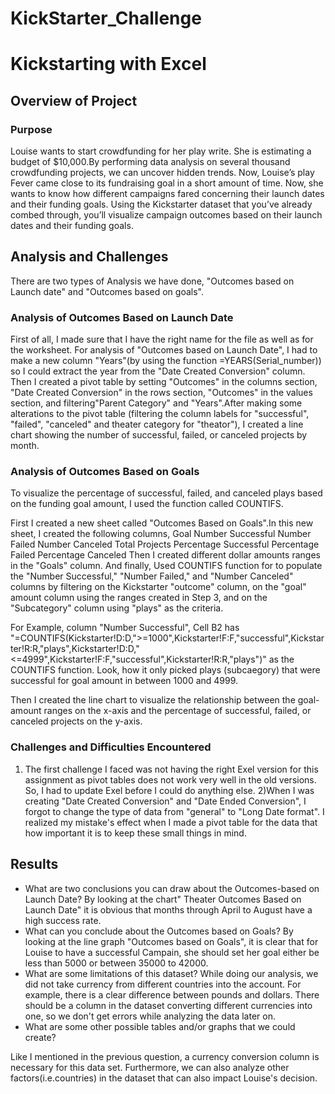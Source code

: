 # KickStarter_Challenge

# Kickstarting with Excel

## Overview of Project

### Purpose
Louise wants to start crowdfunding for her play write. She is estimating a budget of $10,000.By performing data analysis on several thousand crowdfunding projects, we can uncover hidden trends.
Now, Louise’s play Fever came close to its fundraising goal in a short amount of time. Now, she wants to know how different campaigns fared concerning their launch dates and their funding goals. Using the Kickstarter dataset that you’ve already combed through, you’ll visualize campaign outcomes based on their launch dates and their funding goals. 
## Analysis and Challenges
There are two types of Analysis we have done, "Outcomes based on Launch date" and "Outcomes based on goals".
### Analysis of Outcomes Based on Launch Date
First of all, I made sure that I have the right name for the file as well as for the worksheet. For analysis of "Outcomes based on Launch Date", I had to make a new column "Years"(by using the function =YEARS(Serial_number)) so I could extract the year from the "Date Created Conversion" column. Then I created a pivot table by setting "Outcomes" in the columns section, "Date Created Conversion" in the rows section, "Outcomes" in the values section, and filtering"Parent Category" and "Years".After making some alterations to the pivot table (filtering the column labels for "successful", "failed", "canceled" and theater category for "theator"), I created a line chart showing the number of successful, failed, or canceled projects by month. 

### Analysis of Outcomes Based on Goals
To visualize the percentage of successful, failed, and canceled plays based on the funding goal amount, I used the function called COUNTIFS. 

First I created a new sheet called "Outcomes Based on Goals".In this new sheet, I created the following columns,
Goal
Number Successful
Number Failed
Number Canceled
Total Projects
Percentage Successful
Percentage Failed
Percentage Canceled
Then I created different dollar amounts ranges in the "Goals" column. And finally, Used COUNTIFS function for to populate the "Number Successful," "Number Failed," and "Number Canceled" columns by filtering on the Kickstarter "outcome" column, on the "goal" amount column using the ranges created in Step 3, and on the "Subcategory" column using "plays" as the criteria.

For Example, column "Number Successful", Cell B2 has "=COUNTIFS(Kickstarter!D:D,">=1000",Kickstarter!F:F,"successful",Kickstarter!R:R,"plays",Kickstarter!D:D,"<=4999",Kickstarter!F:F,"successful",Kickstarter!R:R,"plays")" as the COUNTIFS function. Look, how it only picked plays (subcaegory) that were successful for goal amount in between 1000 and 4999. 

Then I created the line chart to visualize the relationship between the goal-amount ranges on the x-axis and the percentage of successful, failed, or canceled projects on the y-axis.
### Challenges and Difficulties Encountered
1) The first challenge I faced was not having the right Exel version for this assignment as pivot tables does not work very well in the old versions. So, I had to update Exel before I could do anything else. 
2)When I was creating "Date Created Conversion" and "Date Ended Conversion", I forgot to change the type of data from "general" to "Long Date format". I realized my mistake's effect when I made a pivot table for the data that how important it is to keep these small things in mind.
## Results

- What are two conclusions you can draw about the Outcomes-based on Launch Date?
By looking at the chart" Theater Outcomes Based on Launch Date" it is obvious that months through April to August have a high success rate.
- What can you conclude about the Outcomes based on Goals?
By looking at the line graph "Outcomes based on Goals", it is clear that for Louise to have a successful Campain, she should set her goal either be less than 5000 or between 35000 to 42000.
- What are some limitations of this dataset?
While doing our analysis, we did not take currency from different countries into the account. For example, there is a clear difference between pounds and dollars. There should be a column in the dataset converting different currencies into one, so we don't get errors while analyzing the data later on.
- What are some other possible tables and/or graphs that we could create?

Like I mentioned in the previous question, a currency conversion column is necessary for this data set.
Furthermore, we can also analyze other factors(i.e.countries) in the dataset that can also impact Louise's decision.
